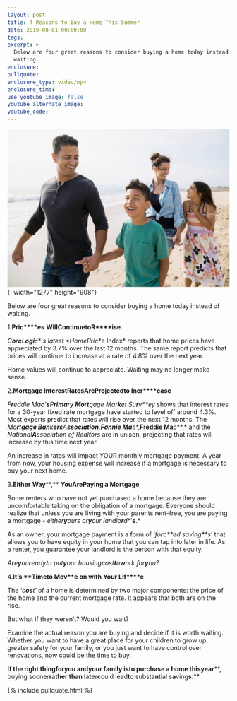 ```yaml
---
layout: post
title: 4 Reasons to Buy a Home This Summer
date: 2019-08-01 00:00:00
tags:
excerpt: >-
  Below are four great reasons to consider buying a home today instead of
  waiting.
enclosure:
pullquote:
enclosure_type: video/mp4
enclosure_time:
use_youtube_image: false
youtube_alternate_image:
youtube_code:
---
```


![](/uploads/4-reasons.jpg){: width="1277" height="908"}

Below are four great reasons to consider buying a home today instead of waiting.

1\.**P****ri****c****es** **W****ill****C****o****n****tinue****t****o****R****ise**

*C**o**r**e**L**ogi**c**’**s* latest *Home**P**ri**c**e Index* reports that home prices have appreciated by 3.7% over the last 12 months. The same report predicts that prices will continue to increase at a rate of 4.8% over the next year.

Home values will continue to appreciate. Waiting may no longer make sense.

2\.**Mo****r****t****gage I****nt****e****r****est****R****a****t****es****A****r****e****Pr****oje****c****t****ed****t****o Inc****r****ease**

*F**r**eddie Ma**c**’**s**P**rima**r**y Mo**r**t**gage Mar**k**et Su**r**v**ey* shows that interest rates for a 30-year fixed rate mortgage have started to level off around 4.3%. Most experts predict that rates will rise over the next 12 months. The *Mo**r**t**gage Ban**k**ers**A**ssociation,**F**annie Ma**e**,**F**r**eddie Ma**c**,* and the *National**A**ssociation of Real**t**ors* are in unison, projecting that rates will increase by this time next year.

An increase in rates will impact YOUR monthly mortgage payment. A year from now, your housing expense will increase if a mortgage is necessary to buy your next home.

3\.**Either** **W****a****y****,** **Y****ou****A****r****e****P****a****ying a Mo****r****t****gage**

Some renters who have not yet purchased a home because they are uncomfortable taking on the obligation of a mortgage. Everyone should realize that unless you are living with your parents rent-free, you are paying a mortgage - *either**y**ours or**y**our landlo**r**d**’**s**.*

As an owner, your mortgage payment is a form of ‘*fo**r**c**ed* *saving**s*’ that allows you to have equity in your home that you can tap into later in life. As a renter, you guarantee your landlord is the person with that equity.

*A**r**e**y**ou**r**eady**t**o put**y**our housing**c**ost**t**o**w**ork for**y**ou?*

4\.**I****t****’****s** **T****ime****t****o M****o****v****e on with** **Y****our Li****f****e**

The ‘*c**os**t*’ of a home is determined by two major components: the price of the home and the current mortgage rate. It appears that both are on the rise.

But what if they weren’t? Would you wait?

Examine the actual reason you are buying and decide if it is worth waiting. Whether you want to have a great place for your children to grow up, greater safety for your family, or you just want to have control over renovations, now could be the time to buy.

**I****f the rig****h****t thing****f****or****y****ou and****y****our family is****t****o pu****r****chase a home this****y****ea****r****, buying sooner****r****a****ther than l****a****t****er****c****ould lead****t****o substa****n****tial s****a****ving****s****.**

{% include pullquote.html %}